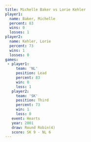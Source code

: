 ```yaml
---
title: Michelle Baker vs Lorie Kehler
player1:               
  name: Baker, Michelle
  percent: 83          
  wins: 0              
  losses: 1            
player2:               
  name: Kehler, Lorie  
  percent: 73          
  wins: 1              
  losses: 0            
games:
 - player1:        
     team: 'NL'    
     position: Lead
     percent: 83   
     win: 0        
     loss: 1       
   player2:         
     team: 'SK'     
     position: Third
     percent: 73    
     win: 1         
     loss: 0        
   event: Hearts       
   year: 2001          
   draw: Round Robin(4)
   score: SK 9 - NL 6  
---
```

